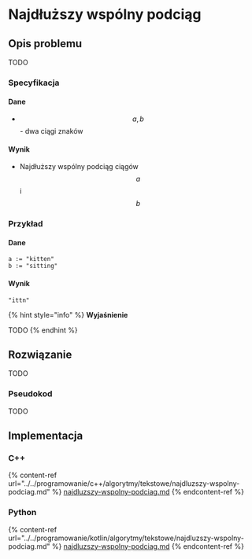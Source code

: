 # Najdłuższy wspólny podciąg

## Opis problemu

TODO

### Specyfikacja

#### Dane

* $$a, b$$ - dwa ciągi znaków

#### Wynik

* Najdłuższy wspólny podciąg ciągów $$a$$ i $$b$$

### Przykład

#### Dane

```
a := "kitten"
b := "sitting"
```

#### Wynik

`"ittn"`

{% hint style="info" %}
**Wyjaśnienie**

TODO
{% endhint %}

## Rozwiązanie

TODO

### Pseudokod

TODO

## Implementacja

### C++

{% content-ref url="../../programowanie/c++/algorytmy/tekstowe/najdluzszy-wspolny-podciag.md" %}
[najdluzszy-wspolny-podciag.md](../../programowanie/c++/algorytmy/tekstowe/najdluzszy-wspolny-podciag.md)
{% endcontent-ref %}

### Python

{% content-ref url="../../programowanie/kotlin/algorytmy/tekstowe/najdluzszy-wspolny-podciag.md" %}
[najdluzszy-wspolny-podciag.md](../../programowanie/kotlin/algorytmy/tekstowe/najdluzszy-wspolny-podciag.md)
{% endcontent-ref %}
